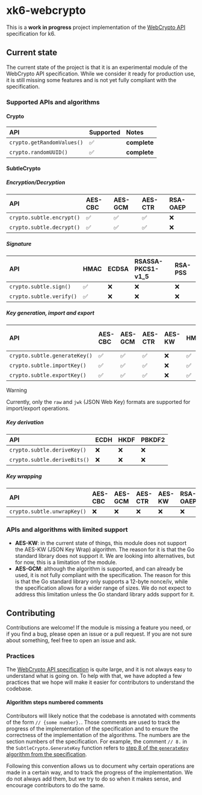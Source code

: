 # xk6-webcrypto

This is a **work in progress** project implementation of the [WebCrypto API](https://developer.mozilla.org/en-US/docs/Web/API/Web_Crypto_API) specification for k6.

## Current state

The current state of the project is that it is an experimental module of the WebCrypto API specification. While we consider it ready for production use, it is still missing some features and is not yet fully compliant with the specification.

### Supported APIs and algorithms

#### Crypto

| API                        | Supported | Notes        |
| :------------------------- | :-------- | :----------- |
| `crypto.getRandomValues()` | ✅        | **complete** |
| `crypto.randomUUID()`      | ✅        | **complete** |

#### SubtleCrypto


##### Encryption/Decryption

| API                       | AES-CBC | AES-GCM | AES-CTR | RSA-OAEP |
| :------------------------ | :------ | :------ | :------ | :------- |
| `crypto.subtle.encrypt()` | ✅      | ✅      | ✅      | ❌       |
| `crypto.subtle.decrypt()` | ✅      | ✅      | ✅      | ❌       |

##### Signature

| API                      | HMAC | ECDSA | RSASSA-PKCS1-v1_5 | RSA-PSS |
| :----------------------- | :--- | :---- | :---------------- | :------ |
| `crypto.subtle.sign()`   | ✅   | ❌    | ❌                | ❌      |
| `crypto.subtle.verify()` | ✅   | ❌    | ❌                | ❌      |

##### Key generation, import and export

| API                           | AES-CBC | AES-GCM | AES-CTR | AES-KW | HMAC | ECDSA | ECDH | RSASSA-PKCS1-v1_5 | RSA-PSS | RSA-OAEP |
| :---------------------------- | :------ | :------ | :------ | :----- | :--- | :---- | :--- | :---------------- | :------ | :------- |
| `crypto.subtle.generateKey()` | ✅      | ✅      | ✅      | ❌     | ✅   | ❌    | ❌   | ❌                | ❌      | ❌       |
| `crypto.subtle.importKey()`   | ✅      | ✅      | ✅      | ❌     | ✅   | ❌    | ❌   | ❌                | ❌      | ❌       |
| `crypto.subtle.exportKey()`   | ✅      | ✅      | ✅      | ❌     | ✅   | ❌    | ❌   | ❌                | ❌      | ❌       |

> [!WARNING]  
> Currently, only the `raw` and `jwk` (JSON Web Key) formats are supported for import/export operations.

##### Key derivation

| API                          | ECDH | HKDF | PBKDF2 |
| :--------------------------- | :--- | :--- | :----- |
| `crypto.subtle.deriveKey()`  | ❌   | ❌   | ❌     |
| `crypto.subtle.deriveBits()` | ❌   | ❌   | ❌     |

##### Key wrapping

| API                         | AES-CBC | AES-GCM | AES-CTR | AES-KW | RSA-OAEP |
| :-------------------------- | :------ | :------ | :------ | :----- | :------- |
| `crypto.subtle.unwrapKey()` | ❌      | ❌      | ❌      | ❌     | ❌       |

### APIs and algorithms with limited support

- **AES-KW**: in the current state of things, this module does not support the AES-KW (JSON Key Wrap) algorithm. The reason for it is that the Go standard library does not support it. We are looking into alternatives, but for now, this is a limitation of the module.
- **AES-GCM**: although the algorithm is supported, and can already be used, it is not fully compliant with the specification. The reason for this is that the Go standard library only supports a 12-byte nonce/iv, while the specification allows for a wider range of sizes. We do not expect to address this limitation unless the Go standard library adds support for it.

## Contributing

Contributions are welcome! If the module is missing a feature you need, or if you find a bug, please open an issue or a pull request. If you are not sure about something, feel free to open an issue and ask.

### Practices

The [WebCrypto API specification](https://www.w3.org/TR/WebCryptoAPI) is quite large, and it is not always easy to understand what is going on. To help with that, we have adopted a few practices that we hope will make it easier for contributors to understand the codebase.

#### Algorithm steps numbered comments

Contributors will likely notice that the codebase is annotated with comments of the form `// {some number}.`. Those comments are used to track the progress of the implementation of the specification and to ensure the correctness of the implementation of the algorithms. The numbers are the section numbers of the specification. For example, the comment `// 8.` in the `SubtleCrypto.GenerateKey` function refers to [step 8 of the `generateKey` algorithm from the specification](https://www.w3.org/TR/WebCryptoAPI/#SubtleCrypto-method-generateKey).

Following this convention allows us to document why certain operations are made in a certain way, and to track the progress of the implementation. We do not always add them, but we try to do so when it makes sense, and encourage contributors to do the same.
